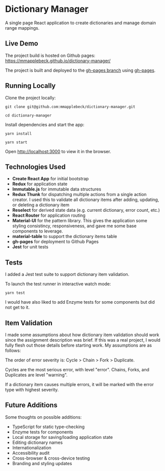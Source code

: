 # Dictionary Manager

A single page React application to create dictionaries and manage domain range mappings.

## Live Demo

The project build is hosted on Github pages: https://mmapplebeck.github.io/dictionary-manager/

The project is built and deployed to the [gh-pages branch](https://github.com/mmapplebeck/dictionary-manager/tree/gh-pages) using [gh-pages](https://github.com/tschaub/gh-pages).

## Running Locally

Clone the project locally:

```
git clone git@github.com:mmapplebeck/dictionary-manager.git

cd dictionary-manager
```

Install dependencies and start the app:

```
yarn install

yarn start
```

Open [http://localhost:3000](http://localhost:3000) to view it in the browser.

## Technologies Used

- **Create React App** for initial bootstrap
- **Redux** for application state
- **Immutable.js** for immutable data structures
- **Redux Thunk** for dispatching multiple actions from a single action creator. I used this to validate all dictionary items after adding, updating, or deleting a dictionary item
- **Reselect** for derived state data (e.g. current dictionary, error count, etc.)
- **React Router** for application routing
- **Material-UI** for the pattern library. This gives the application some styling consistincy, responsiveness, and gave me some base components to leverage.
- **material-table** to support the dictionary items table
- **gh-pages** for deployment to Github Pages
- **Jest** for unit tests

## Tests

I added a Jest test suite to support dictionary item validation.

To launch the test runner in interactive watch mode:

```
yarn test
```

I would have also liked to add Enzyme tests for some components but did not get to it.

## Item Validation

I made some assumptions about how dictionary item validation should work since the assignment description was brief. If this was a real project, I would fully flesh out those details before starting work. My assumptions are as follows:

The order of error severity is: Cycle > Chain > Fork > Duplicate.

Cycles are the most serious error, with level "error". Chains, Forks, and Duplicates are level "warning".

If a dictionary item causes multiple errors, it will be marked with the error type with highest severity.

## Future Additions

Some thoughts on possible additions:

- TypeScript for static type-checking
- Enzyme tests for components
- Local storage for saving/loading application state
- Editing dictionary names
- Internationalization
- Accessibility audit
- Cross-browser & cross-device testing
- Branding and styling updates
